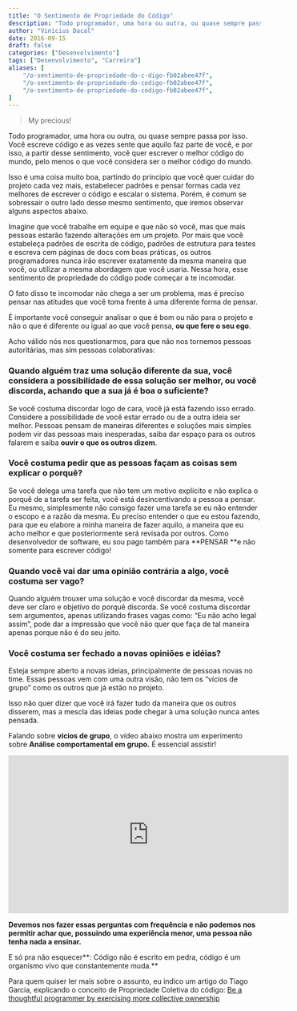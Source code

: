 ```yaml
---
title: "O Sentimento de Propriedade do Código"
description: "Todo programador, uma hora ou outra, ou quase sempre passa por isso. Você escreve código e as vezes sente que aquilo faz parte de você, e por isso, a partir desse sentimento..."
author: "Vinicius Dacal"
date: 2016-09-15
draft: false
categories: ["Desenvolvimento"]
tags: ["Desenvolvimento", "Carreira"]
aliases: [
    "/o-sentimento-de-propriedade-do-c-digo-fb02abee47f",
    "/o-sentimento-de-propriedade-do-codigo-fb02abee47f",
    "/o-sentimento-de-propriedade-do-código-fb02abee47f",
]
---
```


>My precious!

Todo programador, uma hora ou outra, ou quase sempre passa por isso. Você escreve código e as vezes sente que aquilo faz parte de você, e por isso, a partir desse sentimento, você quer escrever o melhor código do mundo, pelo menos o que você considera ser o melhor código do mundo.

Isso é uma coisa muito boa, partindo do principio que você quer cuidar do projeto cada vez mais, estabelecer padrões e pensar formas cada vez melhores de escrever o código e escalar o sistema. Porém, é comum se sobressair o outro lado desse mesmo sentimento, que iremos observar alguns aspectos abaixo.

Imagine que você trabalhe em equipe e que não só você, mas que mais pessoas estarão fazendo alterações em um projeto. Por mais que você estabeleça padrões de escrita de código, padrões de estrutura para testes e escreva cem páginas de docs com boas práticas, os outros programadores nunca irão escrever exatamente da mesma maneira que você, ou utilizar a mesma abordagem que você usaria. Nessa hora, esse sentimento de propriedade do código pode começar a te incomodar.

O fato disso te incomodar não chega a ser um problema, mas é preciso pensar nas atitudes que você toma frente à uma diferente forma de pensar.

É importante você conseguir analisar o que é bom ou não para o projeto e não o que é diferente ou igual ao que você pensa, **ou que fere o seu ego**.

Acho válido nós nos questionarmos, para que não nos tornemos pessoas autoritárias, mas sim pessoas colaborativas:

### **Quando alguém traz uma solução diferente da sua, você considera a possibilidade de essa solução ser melhor, ou você discorda, achando que a sua já é boa o suficiente?**

Se você costuma discordar logo de cara, você já está fazendo isso errado. Considere a possibilidade de você estar errado ou de a outra ideia ser melhor. Pessoas pensam de maneiras diferentes e soluções mais simples podem vir das pessoas mais inesperadas, saiba dar espaço para os outros falarem e saiba **ouvir o que os outros dizem**.

### **Você costuma pedir que as pessoas façam as coisas sem explicar o porquê?**

Se você delega uma tarefa que não tem um motivo explícito e não explica o porquê de a tarefa ser feita, você está desincentivando a pessoa a pensar. Eu mesmo, simplesmente não consigo fazer uma tarefa se eu não entender o escopo e a razão da mesma. Eu preciso entender o que eu estou fazendo, para que eu elabore a minha maneira de fazer aquilo, a maneira que eu acho melhor e que posteriormente será revisada por outros. Como desenvolvedor de software, eu sou pago também para **PENSAR **e não somente para escrever código!

### **Quando você vai dar uma opinião contrária a algo, você costuma ser vago?**

Quando alguém trouxer uma solução e você discordar da mesma, você deve ser claro e objetivo do porquê discorda. Se você costuma discordar sem argumentos, apenas utilizando frases vagas como: “Eu não acho legal assim”, pode dar a impressão que você não quer que faça de tal maneira apenas porque não é do seu jeito.

### **Você costuma ser fechado a novas opiniões e idéias?**

Esteja sempre aberto a novas ideias, principalmente de pessoas novas no time. Essas pessoas vem com uma outra visão, não tem os “vícios de grupo” como os outros que já estão no projeto.

Isso não quer dizer que você irá fazer tudo da maneira que os outros disserem, mas a mescla das ideias pode chegar à uma solução nunca antes pensada.

Falando sobre **vícios de grupo**, o vídeo abaixo mostra um experimento sobre **Análise comportamental em grupo.** É essencial assistir!

<center><iframe width="560" height="315" src="https://www.youtube.com/embed/_8zA18LkPR4" frameborder="0" allowfullscreen></iframe></center>

**Devemos nos fazer essas perguntas com frequência e não podemos nos permitir achar que, possuindo uma experiência menor, uma pessoa não tenha nada a ensinar.**

E só pra não esquecer**: Código não é escrito em pedra, código é um organismo vivo que constantemente muda.**

Para quem quiser ler mais sobre o assunto, eu indico um artigo do Tiago Garcia, explicando o conceito de Propriedade Coletiva do código: [Be a thoughtful programmer by exercising more collective ownership](https://www.infoq.com/articles/revisit-p-collective)

